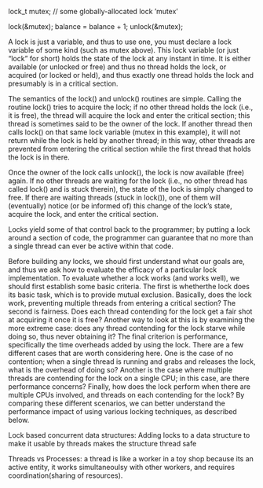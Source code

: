 lock_t mutex; // some globally-allocated lock ’mutex’

lock(&mutex);
balance = balance + 1;
unlock(&mutex);

A lock is just a variable, and thus to use one, you must declare a lock
variable of some kind (such as mutex above). This lock variable (or just
“lock” for short) holds the state of the lock at any instant in time. It is either
available (or unlocked or free) and thus no thread holds the lock, or
acquired (or locked or held), and thus exactly one thread holds the lock
and presumably is in a critical section.

The semantics of the lock() and unlock() routines are simple. Calling
the routine lock() tries to acquire the lock; if no other thread holds
the lock (i.e., it is free), the thread will acquire the lock and enter the critical
section; this thread is sometimes said to be the owner of the lock. If
another thread then calls lock() on that same lock variable (mutex in
this example), it will not return while the lock is held by another thread;
in this way, other threads are prevented from entering the critical section
while the first thread that holds the lock is in there.

Once the owner of the lock calls unlock(), the lock is now available
(free) again. If no other threads are waiting for the lock (i.e., no other
thread has called lock() and is stuck therein), the state of the lock is
simply changed to free. If there are waiting threads (stuck in lock()),
one of them will (eventually) notice (or be informed of) this change of the
lock’s state, acquire the lock, and enter the critical section.

Locks yield some of that control back to the programmer; by putting
a lock around a section of code, the programmer can guarantee that no
more than a single thread can ever be active within that code. 

Before building any locks, we should first understand what our goals
are, and thus we ask how to evaluate the efficacy of a particular lock
implementation. To evaluate whether a lock works (and works well), we
should first establish some basic criteria. The first is whetherthe lock does
its basic task, which is to provide mutual exclusion. Basically, does the
lock work, preventing multiple threads from entering a critical section?
The second is fairness. Does each thread contending for the lock get
a fair shot at acquiring it once it is free? Another way to look at this is
by examining the more extreme case: does any thread contending for the
lock starve while doing so, thus never obtaining it?
The final criterion is performance, specifically the time overheads added
by using the lock. There are a few different cases that are worth considering
here. One is the case of no contention; when a single thread
is running and grabs and releases the lock, what is the overhead of doing
so? Another is the case where multiple threads are contending for
the lock on a single CPU; in this case, are there performance concerns? Finally,
how does the lock perform when there are multiple CPUs involved,
and threads on each contending for the lock? By comparing these different
scenarios, we can better understand the performance impact of using
various locking techniques, as described below.

Lock based concurrent data structures:
Adding locks to a data structure to make it usable
by threads makes the structure thread safe

Threads vs Processes:
a thread is like a worker in a toy shop because its an active entity, it works simultaneoulsy with other workers, and requires coordination(sharing of resources).

